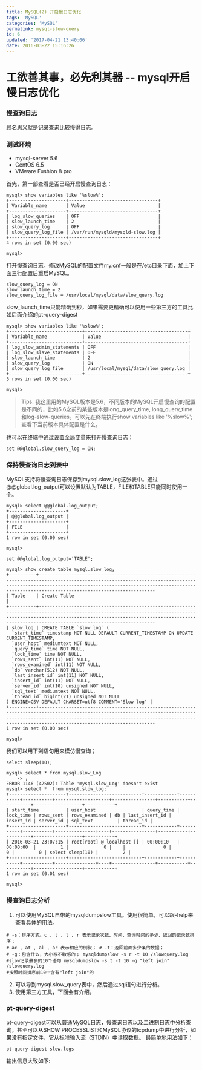 ```yaml
---
title: MySQL(2) 开启慢日志优化
tags: 'MySQL'
categories: 'MySQL'
permalink: mysql-slow-query
id: 6
updated: '2017-04-21 13:40:06'
date: 2016-03-22 15:16:26
---
```


# 工欲善其事，必先利其器 -- mysql开启慢日志优化


### 慢查询日志
顾名思义就是记录查询比较慢得日志。


### 测试环境

* mysql-server 5.6
* CentOS 6.5
* VMware Fushion 8 pro


首先，第一部查看是否已经开启慢查询日志：

```
mysql> show variables like '%slow%';
+---------------------+---------------------------------+
| Variable_name       | Value                           |
+---------------------+---------------------------------+
| log_slow_queries    | OFF                             |
| slow_launch_time    | 2                               |
| slow_query_log      | OFF                             |
| slow_query_log_file | /var/run/mysqld/mysqld-slow.log |
+---------------------+---------------------------------+
4 rows in set (0.00 sec)

mysql>
```

打开慢查询日志。修改MySQL的配置文件my.cnf一般是在/etc目录下面，加上下面三行配置后重启MySQL。

```
slow_query_log = ON
slow_launch_time = 2
slow_query_log_file = /usr/local/mysql/data/slow_query.log

```
slow_launch_time只能精确到秒，如果需要更精确可以使用一些第三方的工具比如后面介绍的pt-query-digest

```
mysql> show variables like '%slow%';
+---------------------------+--------------------------------------+
| Variable_name             | Value                                |
+---------------------------+--------------------------------------+
| log_slow_admin_statements | OFF                                  |
| log_slow_slave_statements | OFF                                  |
| slow_launch_time          | 2                                    |
| slow_query_log            | ON                                   |
| slow_query_log_file       | /usr/local/mysql/data/slow_query.log |
+---------------------------+--------------------------------------+
5 rows in set (0.00 sec)

mysql>
```
> Tips: 我这里用的MySQL版本是5.6，不同版本的MySQL开启慢查询的配置是不同的，比如5.6之前的某些版本是long_query_time, long_query_time和log-slow-queries。可以先在终端执行show variables like '%slow%';查看下当前版本具体配置是什么。

也可以在终端中通过设置全局变量来打开慢查询日志：

```
set @@global.slow_query_log = ON;
```

### 保持慢查询日志到表中
MySQL支持将慢查询日志保存到mysql.slow_log这张表中。通过@@global.log_output可以设置默认为TABLE，FILE和TABLE只能同时使用一个。

```
mysql> select @@global.log_output;
+---------------------+
| @@global.log_output |
+---------------------+
| FILE                |
+---------------------+
1 row in set (0.00 sec)

mysql>
```

```
set @@global.log_output='TABLE';
```

```
mysql> show create table mysql.slow_log;
+----------+-------------------------------------------------------------------------------------------------------------------------------------------------------------------------------------------------------------------------------------------------------------
| Table    | Create Table                                                                                                                                                                                                                                                                                                                                                                                                                                                                                                                                                       |
+----------+-------------------------------------------------------------------------------------------------------------------------------------------------------------------------------------------------------------------------------------------------------------
| slow_log | CREATE TABLE `slow_log` (
  `start_time` timestamp NOT NULL DEFAULT CURRENT_TIMESTAMP ON UPDATE CURRENT_TIMESTAMP,
  `user_host` mediumtext NOT NULL,
  `query_time` time NOT NULL,
  `lock_time` time NOT NULL,
  `rows_sent` int(11) NOT NULL,
  `rows_examined` int(11) NOT NULL,
  `db` varchar(512) NOT NULL,
  `last_insert_id` int(11) NOT NULL,
  `insert_id` int(11) NOT NULL,
  `server_id` int(10) unsigned NOT NULL,
  `sql_text` mediumtext NOT NULL,
  `thread_id` bigint(21) unsigned NOT NULL
) ENGINE=CSV DEFAULT CHARSET=utf8 COMMENT='Slow log' |
+----------+-------------------------------------------------------------------------------------------------------------------------------------------------------------------------------------------------------------------------------------------------------------
1 row in set (0.00 sec)

mysql>
```

我们可以用下列语句用来模仿慢查询；

```
select sleep(10);
```

```
mysql> select * from mysql.slow_Log
    -> ;
ERROR 1146 (42S02): Table 'mysql.slow_Log' doesn't exist
mysql> select *  from mysql.slow_log;
+---------------------+---------------------------+------------+-----------+-----------+---------------+----+----------------+-----------+-----------+------------------+-----------+
| start_time          | user_host                 | query_time | lock_time | rows_sent | rows_examined | db | last_insert_id | insert_id | server_id | sql_text         | thread_id |
+---------------------+---------------------------+------------+-----------+-----------+---------------+----+----------------+-----------+-----------+------------------+-----------+
| 2016-03-21 23:07:15 | root[root] @ localhost [] | 00:00:10   | 00:00:00  |         1 |             0 |    |              0 |         0 |         0 | select sleep(10) |         2 |
+---------------------+---------------------------+------------+-----------+-----------+---------------+----+----------------+-----------+-----------+------------------+-----------+
1 row in set (0.01 sec)

mysql>
```


### 慢查询日志分析
1. 可以使用MySQL自带的mysqldumpslow工具。使用很简单，可以跟-help来查看具体的用法。

```
# -s：排序方式。c , t , l , r 表示记录次数、时间、查询时间的多少、返回的记录数排序；
# ac , at , al , ar 表示相应的倒叙； # -t：返回前面多少条的数据；
# -g：包含什么，大小写不敏感的； mysqldumpslow -s r -t 10 /slowquery.log
#slow记录最多的10个语句 mysqldumpslow -s t -t 10 -g "left join" /slowquery.log
#按照时间排序前10中含有"left join"的
```

2. 可以导到mysql.slow_query表中，然后通过sql语句进行分析。
3. 使用第三方工具，下面会有介绍。


### pt-query-digest
pt-query-digest可以从普通MySQL日志，慢查询日志以及二进制日志中分析查询，甚至可以从SHOW PROCESSLIST和MySQL协议的tcpdump中进行分析，如果没有指定文件，它从标准输入流（STDIN）中读取数据。
最简单地用法如下：

```
pt-query-digest slow.logs
```

输出信息大致如下:

```

```






























